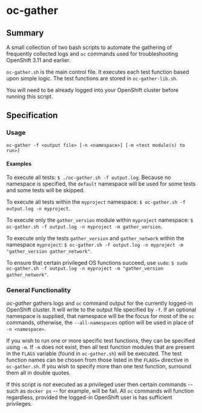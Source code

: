 # oc-gather

## Summary
A small collection of two bash scripts to automate the gathering of frequently collected logs and ``oc`` commands used for troubleshooting OpenShift 3.11 and earlier.

``oc-gather.sh`` is the main control file. It executes each test function based upon simple logic. The test functions are stored in ``oc-gather-lib.sh``. 

You will need to be already logged into your OpenShift cluster before running this script.

## Specification
### Usage
``oc-gather -f <output file> [-n <namespace>] [-m <test module(s) to run>]``

#### Examples
To execute all tests: ``$ ./oc-gather.sh -f output.log``. Because no namespace is specified, the ``default`` namespace will be used for some tests and some tests will be skipped.

To execute all tests within the ``myproject`` namespace: ``$ oc-gather.sh -f output.log -n myproject``.

To execute only the ``gather_version`` module within ``myproject`` namespace: ``$ oc-gather.sh -f output.log -n myproject -m gather_version``.

To execute only the tests ``gather_version`` and ``gather_network`` within the namespace ``myproject``: ``$ oc-gather.sh -f output.log -n myproject -m "gather_version gather_network"``.

To ensure that certain privileged OS functions succeed, use ``sudo``: ``$ sudo oc-gather.sh -f output.log -n myproject -m "gather_version gather_network"``.

### General Functionality
*oc-gather* gathers logs and ``oc`` command output for the currently logged-in OpenShift cluster. It will write to the output file specified by ``-f``. If an optional namespace is supplied, that namespace will be the focus for most of the ``oc`` commands, otherwise, the ``--all-namespaces`` option will be used in place of ``-n <namespace>``.

If you wish to run one or more specific test functions, they can be specified using ``-m``. If ``-m`` does not exist, then all test function modules that are present in the ``FLAGS`` variable (found in ``oc-gather.sh``) will be executed. The test function names can be chosen from those listed in the ``FLAGS=`` directive in ``oc-gather.sh``. If you wish to specify more than one test function, surround them all in double quotes.

If this script is *not* executed as a privileged user then certain commands -- such as ``docker ps`` -- for example, will be fail. All ``oc`` commands will function regardless, provided the logged-in OpenShift user is has sufficient privileges.

